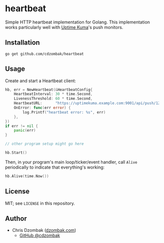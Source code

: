 # heartbeat

Simple HTTP heartbeat implementation for Golang. This implementation works particularly well with [Uptime Kuma](https://github.com/louislam/uptime-kuma)'s push monitors.

## Installation

```shell
go get github.com/cdzombak/heartbeat
```

## Usage

Create and start a Heartbeat client:

```go
hb, err = NewHeartbeat(&HeartbeatConfig{
    HeartbeatInterval: 30 * time.Second,
    LivenessThreshold: 60 * time.Second,
    HeartbeatURL:      "https://uptimekuma.example.com:9001/api/push/1234abcd?status=up&msg=OK&ping=",
    OnError: func(err error) {
        log.Printf("heartbeat error: %s", err)
    },
})
if err != nil {
    panic(err)
}

// other program setup might go here

hb.Start()
```

Then, in your program's main loop/ticker/event handler, call `Alive` periodically to indicate that everything's working:

```go
hb.Alive(time.Now())
```

## License

MIT; see `LICENSE` in this repository.

## Author

- Chris Dzombak ([dzombak.com](https://www.dzombak.com))
    - [GitHub @cdzombak](https://www.github.com/cdzombak)
